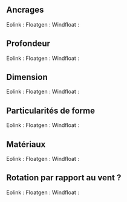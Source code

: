 ## Ancrages

Eolink :
Floatgen :
Windfloat :

## Profondeur

Eolink :
Floatgen :
Windfloat :

## Dimension

Eolink :
Floatgen :
Windfloat :

## Particularités de forme

Eolink :
Floatgen :
Windfloat :

## Matériaux

Eolink :
Floatgen :
Windfloat :

## Rotation par rapport au vent ?

Eolink :
Floatgen :
Windfloat :
